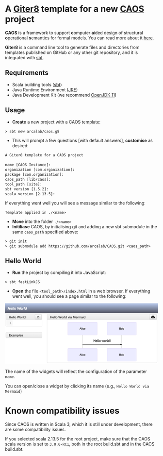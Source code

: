 # A [Giter8][g8] template for a new [CAOS][caos] project

**CAOS** is a framework to support **c**omputer **a**ided design of 
structural **o**perational **s**emantics for formal models. 
You can read more about it [here][caos].

**Giter8** is a command line tool to generate files and directories 
from templates published on GitHub or any other git repository, and 
it is integrated with [sbt](https://www.scala-sbt.org).

## Requirements

* Scala building tools ([sbt](https://www.scala-sbt.org))
* Java Runtime Environment ([JRE](https://www.java.com/en/download/))
* Java Development Kit (we recommend [OpenJDK 11](https://openjdk.java.net/projects/jdk/11/))
## Usage

* **Create** a new project with a CAOS template:

```shell
> sbt new arcalab/caos.g8
```
* This will prompt a few questions [with default answers], 
**customise** as desired:

```
A Giter8 template for a CAOS project 

name [CAOS Instance]: 
organization [com.organization]: 
package [com.organization]: 
caos_path [lib/caos]: 
tool_path [site]: 
sbt_version [1.5.2]: 
scala_version [2.13.5]:
```
If everything went well you will see a message similar to the following: 

``` 
Template applied in ./<name>
```
* **Move** into the folder `./<name>`
* **Initiliase** CAOS, by initialising git and adding a new sbt submodule in the same `caos_path` specified above:

```shell
> git init 
> git submodule add https://github.com/arcalab/CAOS.git <caos_path>
```
[g8]: http://www.foundweekends.org/giter8/
[caos]: https://github.com/arcalab/caos

## Hello World 

* **Run** the project by compiling it into JavaScript: 
```shell 
> sbt fastLinkJS
```
* **Open** the file `<tool_path>/index.html` in a web browser. 
If everything went well, you should see a page similar to the following:

![Hello World](img/helloworld.png)

The name of the widgets will reflect the configuration of the parameter `name`.

You can open/close a widget by clicking its name (e.g., `Hello World via Mermaid`) 

# Known compatibility issues
Since CAOS is written in Scala 3, 
which it is still under development, there are some compatibility issues.

If you selected scala 2.13.5 for the root project, 
make sure that the CAOS scala version is set to `3.0.0-RC1`, both in the root build.sbt and in the 
CAOS build.sbt.